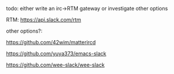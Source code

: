 todo: either write an irc->RTM gateway or investigate other options

RTM: https://api.slack.com/rtm

other options?:

https://github.com/42wim/matterircd

https://github.com/yuya373/emacs-slack

https://github.com/wee-slack/wee-slack
